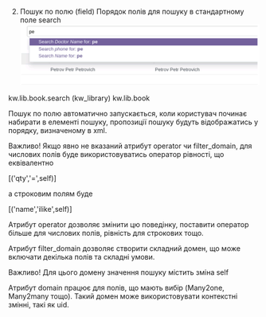 2. Пошук по полю (field)
   Порядок полів для пошуку в стандартному поле search
![img_2.png](img_2.png)

<record id="kw_lib_book_search" model="ir.ui.view">
   <field name="name">kw.lib.book.search (kw_library)</field>
   <field name="model">kw.lib.book</field>
   <field name="arch" type="xml">
       <search>
           <field name="name" filter_domain="['|',('state','ilike',self),('name','ilike',self)]"/>
           <field name="qty" operator=">"/>
           <field name="state"/>
           <field name="author_ids" domain="[('name','ilike','info')]"/>
       </search>
   </field>
</record>

Пошук по полю автоматично запускається, коли користувач починає набирати в елементі пошуку, пропозиції пошуку будуть
відображатись у порядку, визначеному в xml.

Важливо! Якщо явно не вказаний атрибут operator чи filter_domain, для числових полів буде використовуватись оператор
рівності, що еквівалентно

[('qty','=',self)]

а строковим полям буде

[('name','ilike',self)]

Атрибут operator дозволяє змінити цю поведінку, поставити оператор більше для числових полів, рівність для строкових
тощо.

Атрибут filter_domain дозволяє створити складний домен, що може включати декілька полів та складні умови.

Важливо! Для цього домену значення пошуку містить зміна self

Атрибут domain працює для полів, що мають вибір (Many2one, Many2many тощо). Такий домен може використовувати контекстні
змінні, такі як uid.
